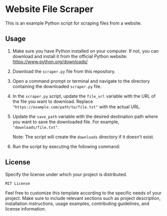 # Website File Scraper

This is an example Python script for scraping files from a website.

## Usage

1. Make sure you have Python installed on your computer. If not, you can download and install it from the official Python website: https://www.python.org/downloads/

2. Download the `scraper.py` file from this repository.

3. Open a command prompt or terminal and navigate to the directory containing the downloaded `scraper.py` file.

4. In the `scraper.py` script, update the `file_url` variable with the URL of the file you want to download. Replace `"https://example.com/path/to/file.txt"` with the actual URL.

5. Update the `save_path` variable with the desired destination path where you want to save the downloaded file. For example, `"downloads/file.txt"`.

   Note: The script will create the `downloads` directory if it doesn't exist.

6. Run the script by executing the following command:

## License

Specify the license under which your project is distributed.

```
MIT License
```

Feel free to customize this template according to the specific needs of your project. Make sure to include relevant sections such as project description, installation instructions, usage examples, contributing guidelines, and license information.

